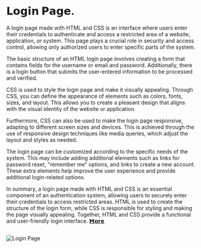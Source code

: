 # 𝗟𝗼𝗴𝗶𝗻 𝗣𝗮𝗴𝗲.
A login page made with HTML and CSS is an interface where users enter their credentials to authenticate and access a restricted area of a website, application, or system. This page plays a crucial role in security and access control, allowing only authorized users to enter specific parts of the system.

The basic structure of an HTML login page involves creating a form that contains fields for the username or email and password. Additionally, there is a login button that submits the user-entered information to be processed and verified.

CSS is used to style the login page and make it visually appealing. Through CSS, you can define the appearance of elements such as colors, fonts, sizes, and layout. This allows you to create a pleasant design that aligns with the visual identity of the website or application.

Furthermore, CSS can also be used to make the login page responsive, adapting to different screen sizes and devices. This is achieved through the use of responsive design techniques like media queries, which adjust the layout and styles as needed.

The login page can be customized according to the specific needs of the system. This may include adding additional elements such as links for password reset, "remember me" options, and links to create a new account. These extra elements help improve the user experience and provide additional login-related options.

In summary, a login page made with HTML and CSS is an essential component of an authentication system, allowing users to securely enter their credentials to access restricted areas. HTML is used to create the structure of the login form, while CSS is responsible for styling and making the page visually appealing. Together, HTML and CSS provide a functional and user-friendly login interface.
[𝗠𝗼𝗿𝗲](https://byalyck.github.io/Login-page/)
##
![Login Page](https://github.com/ByAlyck/Login-page/assets/113322342/1eab5c7a-081e-4766-8c48-c44169b78b15)
